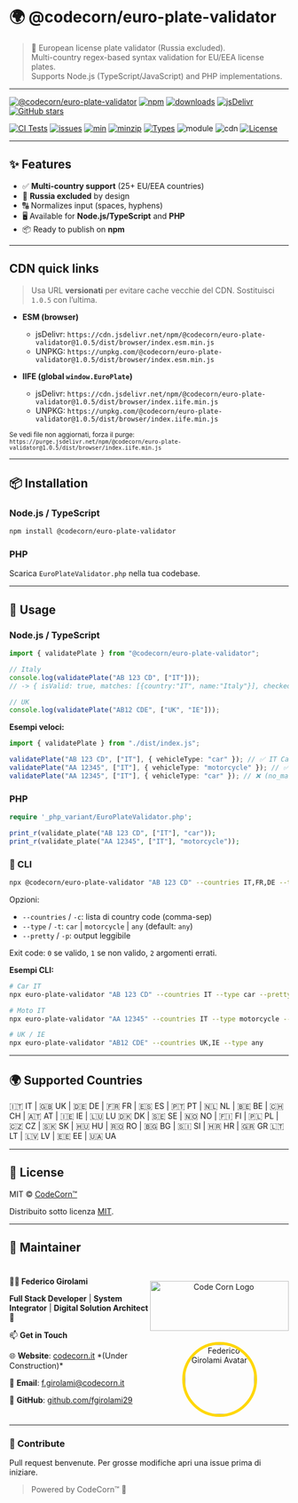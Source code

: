 # 🌍 @codecorn/euro-plate-validator

> 🚗 European license plate validator (Russia excluded).  
> Multi-country regex-based syntax validation for EU/EEA license plates.  
> Supports Node.js (TypeScript/JavaScript) and PHP implementations.

---

[![@codecorn/euro-plate-validator](https://img.shields.io/badge/CODECORN-EURO--PLATE--VALIDATOR-green?style=for-the-badge&logo=vercel)](https://www.npmjs.com/package/@codecorn/euro-plate-validator)
[![npm](https://img.shields.io/npm/v/@codecorn/euro-plate-validator?logo=npm&label=version&style=for-the-badge)](https://www.npmjs.com/package/@codecorn/euro-plate-validator)
[![downloads](https://img.shields.io/npm/dm/@codecorn/euro-plate-validator?logo=npm&label=downloads&style=for-the-badge)](https://www.npmjs.com/package/@codecorn/euro-plate-validator)
[![jsDelivr](https://img.shields.io/jsdelivr/npm/hm/@codecorn/euro-plate-validator?label=jsDelivr%20hits&style=for-the-badge)](https://www.jsdelivr.com/package/npm/@codecorn/euro-plate-validator)
[![GitHub stars](https://img.shields.io/github/stars/CodeCornTech/euro-plate-validator?style=for-the-badge&logo=github)](https://github.com/CodeCornTech/euro-plate-validator)

[![CI Tests](https://github.com/CodeCornTech/euro-plate-validator/actions/workflows/test.yml/badge.svg)](https://github.com/CodeCornTech/euro-plate-validator/actions/workflows/test.yml)
[![issues](https://img.shields.io/github/issues/CodeCornTech/euro-plate-validator?label=issues)](https://github.com/CodeCornTech/euro-plate-validator/issues)
[![min](https://img.shields.io/bundlephobia/min/@codecorn/euro-plate-validator?label=min)](https://bundlephobia.com/package/@codecorn/euro-plate-validator)
[![minzip](https://img.shields.io/bundlephobia/minzip/@codecorn/euro-plate-validator?label=minzip)](https://bundlephobia.com/package/@codecorn/euro-plate-validator)
[![Types](https://img.shields.io/badge/TypeScript-types-blue?logo=typescript)](./dist/index.d.ts)
![module](https://img.shields.io/badge/module-ESM-brightgreen)
![cdn](https://img.shields.io/badge/cdn-IIFE-brightgreen)
[![License](https://img.shields.io/badge/license-MIT-informational)](LICENSE)

---

## ✨ Features

- ✅ **Multi-country support** (25+ EU/EEA countries)
- 🚫 **Russia excluded** by design
- 🔠 Normalizes input (spaces, hyphens)
- 🖥 Available for **Node.js/TypeScript** and **PHP**
- 📦 Ready to publish on **npm**

---

## CDN quick links

> Usa URL **versionati** per evitare cache vecchie del CDN. Sostituisci `1.0.5` con l’ultima.

- **ESM (browser)**

  - jsDelivr: `https://cdn.jsdelivr.net/npm/@codecorn/euro-plate-validator@1.0.5/dist/browser/index.esm.min.js`
  - UNPKG: `https://unpkg.com/@codecorn/euro-plate-validator@1.0.5/dist/browser/index.esm.min.js`

- **IIFE (global `window.EuroPlate`)**
  - jsDelivr: `https://cdn.jsdelivr.net/npm/@codecorn/euro-plate-validator@1.0.5/dist/browser/index.iife.min.js`
  - UNPKG: `https://unpkg.com/@codecorn/euro-plate-validator@1.0.5/dist/browser/index.iife.min.js`

<sub>Se vedi file non aggiornati, forza il purge:  
`https://purge.jsdelivr.net/npm/@codecorn/euro-plate-validator@1.0.5/dist/browser/index.iife.min.js`</sub>

---

## 📦 Installation

### Node.js / TypeScript

```bash
npm install @codecorn/euro-plate-validator
```

### PHP

Scarica `EuroPlateValidator.php` nella tua codebase.

---

## 🚀 Usage

### Node.js / TypeScript

```ts
import { validatePlate } from "@codecorn/euro-plate-validator";

// Italy
console.log(validatePlate("AB 123 CD", ["IT"]));
// -> { isValid: true, matches: [{country:"IT", name:"Italy"}], checked:["IT"] }

// UK
console.log(validatePlate("AB12 CDE", ["UK", "IE"]));
```

**Esempi veloci:**

```ts
import { validatePlate } from "./dist/index.js";

validatePlate("AB 123 CD", ["IT"], { vehicleType: "car" }); // ✅ IT Car
validatePlate("AA 12345", ["IT"], { vehicleType: "motorcycle" }); // ✅ IT Moto
validatePlate("AA 12345", ["IT"], { vehicleType: "car" }); // ❌ (no_match)
```

### PHP

```php
require '_php_variant/EuroPlateValidator.php';

print_r(validate_plate("AB 123 CD", ["IT"], "car"));
print_r(validate_plate("AA 12345", ["IT"], "motorcycle"));
```

### 🔧 CLI

```bash
npx @codecorn/euro-plate-validator "AB 123 CD" --countries IT,FR,DE --type car --pretty
```

Opzioni:

- `--countries` / `-c`: lista di country code (comma-sep)
- `--type` / `-t`: `car` | `motorcycle` | `any` (default: `any`)
- `--pretty` / `-p`: output leggibile

Exit code: `0` se valido, `1` se non valido, `2` argomenti errati.

**Esempi CLI:**

```bash
# Car IT
npx euro-plate-validator "AB 123 CD" --countries IT --type car --pretty

# Moto IT
npx euro-plate-validator "AA 12345" --countries IT --type motorcycle --pretty

# UK / IE
npx euro-plate-validator "AB12 CDE" --countries UK,IE --type any
```

---

## 🌍 Supported Countries

🇮🇹 IT | 🇬🇧 UK | 🇩🇪 DE | 🇫🇷 FR | 🇪🇸 ES | 🇵🇹 PT | 🇳🇱 NL | 🇧🇪 BE | 🇨🇭 CH | 🇦🇹 AT | 🇮🇪 IE | 🇱🇺 LU
🇩🇰 DK | 🇸🇪 SE | 🇳🇴 NO | 🇫🇮 FI | 🇵🇱 PL | 🇨🇿 CZ | 🇸🇰 SK | 🇭🇺 HU | 🇷🇴 RO | 🇧🇬 BG | 🇸🇮 SI | 🇭🇷 HR | 🇬🇷 GR
🇱🇹 LT | 🇱🇻 LV | 🇪🇪 EE | 🇺🇦 UA

---

## 📝 License

MIT © [CodeCorn™](https://codecorn.it)

Distribuito sotto licenza [MIT](LICENSE).

---

## 👤 Maintainer

<div style="display: flex; justify-content: space-between; align-items: center;"> 
  <div> 
    <p><strong>👨‍💻 Federico Girolami</strong></p> 
    <p><strong>Full Stack Developer</strong> | <strong>System Integrator</strong> | <strong>Digital Solution Architect</strong> 🚀</p> 
    <p>📫 <strong>Get in Touch</strong></p> 
    <p>🌐 <strong>Website</strong>: <a href="https://codecorn.it">codecorn.it</a> *(Under Construction)*</p> 
    <p>📧 <strong>Email</strong>: <a href="mailto:f.girolami@codecorn.it">f.girolami@codecorn.it</a></p> 
    <p>🐙 <strong>GitHub</strong>: <a href="https://github.com/fgirolami29">github.com/fgirolami29</a></p> 
  </div> 
  <div style="text-align: center;">
    <a href="https://www.codecorn.it"> 
      <img src="https://codecorn.it/wp-content/uploads/2025/05/CODECORN-trasp-qhite.png" alt="Code Corn Logo"  width="250px" height="90px" style="margin-top:30px;margin-bottom:20px;"/>
    </a> 
    <a href="https://github.com/fgirolami29"> 
      <img src="https://avatars.githubusercontent.com/u/68548715?s=200&v=4" alt="Federico Girolami Avatar" style="border-radius: 50%; width: 125px; height: 125px;border: 5px solid gold" /> 
    </a> 
  </div> 
</div>

---

### 🤝 Contribute

Pull request benvenute. Per grosse modifiche apri una issue prima di iniziare.

> Powered by CodeCorn™ 🚀
